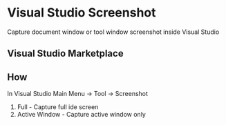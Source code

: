 # Visual Studio Screenshot
Capture document window or tool window screenshot inside Visual Studio

## Visual Studio Marketplace


## How
In Visual Studio Main Menu -> Tool -> Screenshot
1. Full - Capture full ide screen
2. Active Window - Capture active window only
